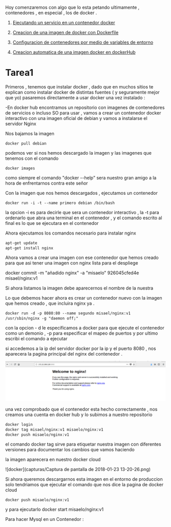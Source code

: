 Hoy comenzaremos con algo que lo esta petando ultimamente , contenedores , en especial , los de docker .

1. [Ejecutando un servicio en un contenedor docker](#tarea1)

2. [Creacion de una imagen de docker con Dockerfile](#tarea2)

3. [Configuracion de contenedores por medio de variables de entorno](#tarea3)

4. [Creacion automatica de una imagen docker en dockerHub](#tarea4)


# Tarea1

Primeros , tenemos que instalar docker , dado que en muchos sitios te explican como instalar docker de distintas fuentes ( y seguramente mejor que yo) pasaremos directamente a usar docker una vez instalado :

-En docker hub encontramos un repositorio con imagenes de contenedores de servicios o incluso SO para usar , vamos a crear un contenedor docker interactivo con una imagen oficial de debian y vamos a instalarse el servidor Nginx 

Nos bajamos la imagen 

~~~
docker pull debian
~~~

podemos ver si nos hemos descargado la imagen y las imagenes que tenemos con el comando 

~~~
docker images
~~~

como siempre el comando "docker --help" sera nuestro gran amigo a la hora de enfrentarnos contra este señor 

Con la imagen que nos hemos descargados , ejecutamos un contenedor 

~~~
docker run -i -t --name primero debian /bin/bash
~~~

la opcion -i es para decirle que sera un contenedor interactivo , la -t para ordenarlo que abra una terminal en el contenedor , y el comando escrito al final es lo que se ejecutara en el contenedor 

Ahora ejecutamos los comandos necesario para instalar nginx 

~~~
apt-get update 
apt-get install nginx
~~~

Ahora vamos a crear una  imagen con ese contenedor que hemos creado para que asi tener una imagen con nginx lista  para el despliege 

docker commit -m "añadido nginx" -a "misaelo" 926045cfed4e misael/nginx:v1


Si ahora listamos la imagen debe aparecernos el nombre de la nuestra 

Lo que debemos hacer ahora es crear un contenedor nuevo con la imagen que hemos creado , que incluira nginx ya .
~~~
docker run -d -p 8080:80 --name segundo misael/nginx:v1 /usr/sbin/nginx -g "daemon off;" 
~~~

con la opcion - d le especificamos a docker para que ejecute el contenedor como un demonio , -p  para especificar el mapeo de puertos y por ultimo escribi el comando a ejecutar 

si accedemos a la ip del servidor docker por la ip y el puerto 8080 , nos aparecera la pagina principal del nginx del contenedor .

![nginx](capturas/nginx.png)


una vez comprobado que el contenedor esta hecho correctamente , nos creamos una cuenta en docker hub y lo subimos a nuestro repositorio 

~~~
docker login
docker tag misael/nginx:v1 misaelo/nginx:v1
docker push misaelo/nginx:v1
~~~

el comando docker tag sirve para etiquetar nuestra imagen con diferentes versiones para documentar los cambios que vamos haciendo

la imagen aparecera en nuestro docker cloud 

![docker](capturas/Captura de pantalla de 2018-01-23 13-20-26.png)

Si ahora queremos descargarnos esta imagen en el entorno de produccion solo tendriamos que ejecutar el comando que nos dice la pagina de docker cloud

~~~
docker push misaelo/nginx:v1
~~~

y para ejecutarlo docker start misaelo/nginx:v1

Para hacer Mysql en un Contenedor :


